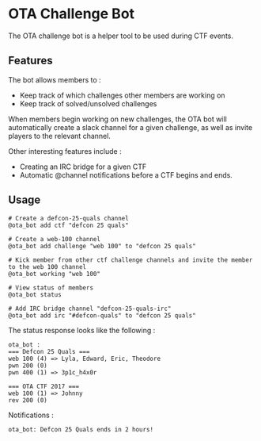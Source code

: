 # OTA Challenge Bot

The OTA challenge bot is a helper tool to be used during CTF events.

## Features
The bot allows members to :
 - Keep track of which challenges other members are working on
 - Keep track of solved/unsolved challenges

When members begin working on new challenges, the OTA bot will
automatically create a slack channel for a given challenge, as well
as invite players to the relevant channel.

Other interesting features include :
 - Creating an IRC bridge for a given CTF
 - Automatic @channel notifications before a CTF begins and ends.

## Usage

```
# Create a defcon-25-quals channel
@ota_bot add ctf "defcon 25 quals"

# Create a web-100 channel
@ota_bot add challenge "web 100" to "defcon 25 quals"

# Kick member from other ctf challenge channels and invite the member to the web 100 channel
@ota_bot working "web 100"

# View status of members
@ota_bot status

# Add IRC bridge channel "defcon-25-quals-irc"
@ota_bot add irc "#defcon-quals" to "defcon 25 quals"
```

The status response looks like the following :
```
ota_bot :
=== Defcon 25 Quals ===
web 100 (4) => Lyla, Edward, Eric, Theodore
pwn 200 (0)
pwn 400 (1) => 3p1c_h4x0r

=== OTA CTF 2017 ===
web 100 (1) => Johnny
rev 200 (0)
```

Notifications :
```
ota_bot: Defcon 25 Quals ends in 2 hours!
```
